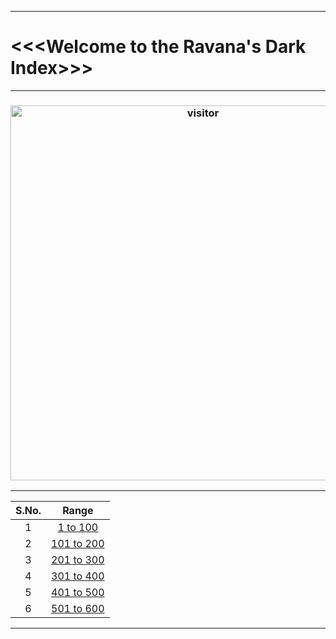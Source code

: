 ***
# <<<Welcome to the Ravana's Dark Index>>>
***
<h3 align="center"> <a href="https://t.me/r4v4n4"><img src="https://profile-counter.glitch.me/ravana69/count.svg" alt="visitor" width="600"></a> </h3>

***

| S.No. | Range  |
| :---:   | :-: |
| 1 | [1 to 100](https://github.com/ravana69/darkindex/wiki/1-to-100) |
| 2 | [101 to 200](https://github.com/ravana69/darkindex/wiki/101-to-200) |
| 3 | [201 to 300](https://github.com/ravana69/darkindex/wiki/201-to-300) |
| 4 | [301 to 400](https://github.com/ravana69/darkindex/wiki/301-to-400) |
| 5 | [401 to 500](https://github.com/ravana69/darkindex/wiki/401-to-500) |
| 6 | [501 to 600](https://github.com/ravana69/darkindex/wiki/501-to-600) |
***
